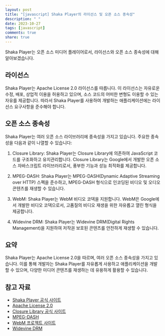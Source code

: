 ```yaml
---
layout: post
title: "[javascript] Shaka Player의 라이선스 및 오픈 소스 종속성"
description: " "
date: 2023-10-27
tags: [javascript]
comments: true
share: true
---
```


Shaka Player는 오픈 소스 미디어 플레이어로서, 라이선스와 오픈 소스 종속성에 대해 알아보겠습니다.

## 라이선스

Shaka Player는 Apache License 2.0 라이선스를 따릅니다. 이 라이선스는 자유로운 수정, 배포, 상업적 이용을 허용하고 있으며, 소스 코드의 어떠한 변형도 이용할 수 있는 자유를 제공합니다. 따라서 Shaka Player를 사용하여 개발하는 애플리케이션에는 라이선스 요구사항을 준수해야 합니다.

## 오픈 소스 종속성

Shaka Player는 여러 오픈 소스 라이브러리에 종속성을 가지고 있습니다. 주요한 종속성을 다음과 같이 나열할 수 있습니다:

1. Closure Library: Shaka Player는 Closure Library에 의존하여 JavaScript 코드를 구조화하고 유지관리합니다. Closure Library는 Google에서 개발한 오픈 소스 자바스크립트 라이브러리로서, 풍부한 기능과 성능 최적화를 제공합니다.

2. MPEG-DASH: Shaka Player는 MPEG-DASH(Dynamic Adaptive Streaming over HTTP) 스펙을 준수하고, MPEG-DASH 형식으로 인코딩된 비디오 및 오디오 콘텐츠를 재생할 수 있습니다.

3. WebM: Shaka Player는 WebM 비디오 코덱을 지원합니다. WebM은 Google에서 개발한 비디오 코덱으로서, 고품질의 비디오 재생을 위한 자유롭고 열린 형식을 제공합니다.

4. Widevine DRM: Shaka Player는 Widevine DRM(Digital Rights Management)을 지원하여 저작권 보호된 콘텐츠를 안전하게 재생할 수 있습니다.

## 요약

Shaka Player는 Apache License 2.0을 따르며, 여러 오픈 소스 종속성을 가지고 있습니다. 이를 통해 개발자는 Shaka Player를 자유롭게 사용하고 애플리케이션을 개발할 수 있으며, 다양한 미디어 콘텐츠를 재생하는 데 유용하게 활용할 수 있습니다.

## 참고 자료
- [Shaka Player 공식 사이트](https://shaka-player-demo.appspot.com/docs/api/tutorial-welcome.html)
- [Apache License 2.0](https://www.apache.org/licenses/LICENSE-2.0)
- [Closure Library 공식 사이트](https://github.com/google/closure-library)
- [MPEG-DASH](https://en.wikipedia.org/wiki/Dynamic_Adaptive_Streaming_over_HTTP)
- [WebM 프로젝트 사이트](https://www.webmproject.org/)
- [Widevine DRM](https://www.widevine.com/solutions/widevine-drm)